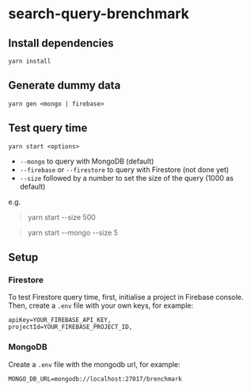 # search-query-brenchmark

## Install dependencies

```
yarn install
```

## Generate dummy data

```
yarn gen <mongo | firebase>
```

## Test query time

```
yarn start <options>
```

- `--mongo` to query with MongoDB (default)
- `--firebase` or `--firestore` to query with Firestore (not done yet)
- `--size` followed by a number to set the size of the query (1000 as default)

e.g.

> yarn start --size 500

> yarn start --mongo --size 5

## Setup

### Firestore

To test Firestore query time, first, initialise a project in Firebase console. Then, create a `.env` file with your own keys, for example:

```
apiKey=YOUR_FIREBASE_API_KEY,
projectId=YOUR_FIREBASE_PROJECT_ID,
```

### MongoDB

Create a `.env` file with the mongodb url, for example:

```
MONGO_DB_URL=mongodb://localhost:27017/brenchmark
```
